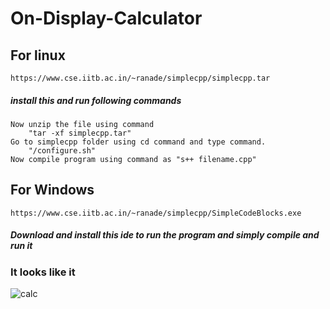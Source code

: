 # On-Display-Calculator
## For linux
    https://www.cse.iitb.ac.in/~ranade/simplecpp/simplecpp.tar
##### install this and run following commands
    Now unzip the file using command
        "tar -xf simplecpp.tar"
    Go to simplecpp folder using cd command and type command.
        "/configure.sh" 
    Now compile program using command as "s++ filename.cpp"
## For Windows
    https://www.cse.iitb.ac.in/~ranade/simplecpp/SimpleCodeBlocks.exe
##### Download and install this ide to run the program and simply compile and run it

### It looks like it 

![calc](https://user-images.githubusercontent.com/121307717/209436583-c35a9349-a7b2-429a-9ce2-c3da3083cff1.png)

